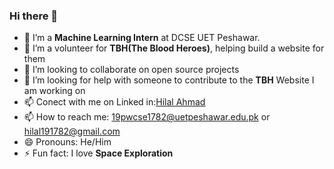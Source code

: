 ### Hi there 👋


- 🌱 I’m a **Machine Learning Intern** at DCSE UET Peshawar.
- 🌱 I’m a volunteer for **TBH(The Blood Heroes)**, helping build a website for them
- 👯 I’m looking to collaborate on open source projects
- 🤔 I’m looking for help with someone to contribute to the **TBH** Website I am working on
- 📫 Conect with me on Linked in:[Hilal Ahmad](https://www.linkedin.com/in/hilal-ahmad-a70a6b229/)
- 📫 How to reach me: 19pwcse1782@uetpeshawar.edu.pk or hilal191782@gmail.com
- 😄 Pronouns: He/Him
- ⚡ Fun fact: I love **Space Exploration**
